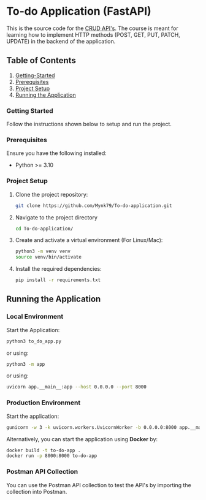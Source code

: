 # To-do Application (FastAPI)

This is the source code for the [CRUD API's](https://github.com/Mynk79/To-do-application). The course is meant for learning how to implement HTTP methods (POST, GET, PUT, PATCH, UPDATE) in the backend of the application.

## Table of Contents

1. [Getting-Started](#getting-started)
2. [Prerequisites](#prerequisites)
3. [Project Setup](#project-setup)
4. [Running the Application](#running-the-application)


### Getting Started
Follow the instructions shown below to setup and run the project.

### Prerequisites
Ensure you have the following installed:
- Python >= 3.10

### Project Setup
1. Clone the project repository:
    ```bash
    git clone https://github.com/Mynk79/To-do-application.git
    ```

2. Navigate to the project directory
    ```bash
    cd To-do-application/
    ```

3. Create and activate a virtual environment (For Linux/Mac):
    ```bash
    python3 -m venv venv
    source venv/bin/activate
    ```

4. Install the required dependencies:
    ```bash
    pip install -r requirements.txt
    ```

## Running the Application

### Local Environment
Start the Application:
```bash
python3 to_do_app.py
```

or using:
```bash
python3 -m app
```

or using:
```bash
uvicorn app.__main__:app --host 0.0.0.0 --port 8000
```

### Production Environment
Start the application:
```bash
gunicorn -w 3 -k uvicorn.workers.UvicornWorker -b 0.0.0.0:8000 app.__main__:app
```

Alternatively, you can start the application using **Docker** by:

```bash
docker build -t to-do-app .
docker run -p 8000:8000 to-do-app
```

### Postman API Collection

You can use the Postman API collection to test the API's by importing the collection into Postman.



